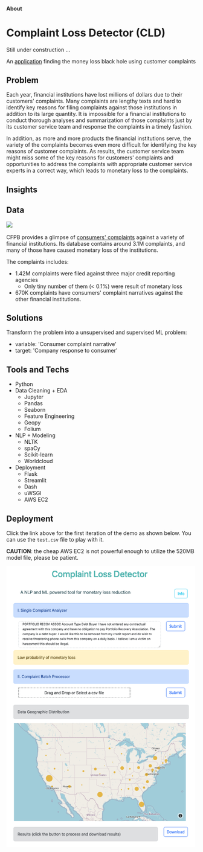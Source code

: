 #### About

# Complaint Loss Detector (CLD)

Still under construction ...

An [application](https://bit.ly/mld_dashboard) finding the money loss black hole using customer complaints

## **Problem**

Each year, financial institutions have lost millions of dollars due to their customers' complaints. Many complaints are lengthy texts and hard to identify key reasons for filing complaints against those institutions in addition to its large quantity. It is impossible for a financial institutions to conduct thorough analyses and summarization of those complaints just by its customer service team and response the complaints in a timely fashion.

In addition, as more and more products the financial institutions serve, the variety of the complaints becomes even more difficult for identifying the key reasons of customer complaints. As results, the customer service team might miss some of the key reasons for customers' complaints and opportunities to address the complaints with appropriate customer service experts in a correct way, which leads to monetary loss to the complaints.

## **Insights**

## **Data**

![](https://www.consumerfinance.gov/static/img/logo_237x50.c7c2ba6c929f.png)

CFPB provides a glimpse of [consumers' complaints](https://www.consumerfinance.gov/data-research/consumer-complaints/#download-the-data) against a variety of financial institutions. Its database contains around 3.1M complaints, and many of those have caused monetary loss of the institutions.

The complaints includes:
* 1.42M complaints were filed against three major credit reporting agencies
    * Only tiny number of them (< 0.1%) were result of monetary loss
* 670K complaints have consumers' complaint narratives against the other financial institutions.

## **Solutions**
Transform the problem into a unsupervised and supervised ML problem:   

* variable: 'Consumer complaint narrative'
* target: 'Company response to consumer'   

## **Tools and Techs**

* Python
* Data Cleaning + EDA
    * Jupyter
    * Pandas
    * Seaborn
    * Feature Engineering
    * Geopy
    * Folium
* NLP + Modeling
    * NLTK
    * spaCy
    * Scikit-learn
    * Worldcloud
* Deployment
    * Flask
    * Streamlit
    * Dash
    * uWSGI
    * AWS EC2

## **Deployment**  
Click the link above for the first iteration of the demo as shown below. You can use the `test.csv` file to play with it.  
   
**CAUTION**: the cheap AWS EC2 is not powerful enough to utilize the 520MB model file, please be patient.   

  <img src="image_02.png" width=500>
